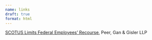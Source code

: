 ```yaml
---
name: links
draft: true
format: html
---
```

[SCOTUS Limits Federal Employees’ Recourse](https://peerganlaw.com/supreme-court-issues-elgin-decision/), Peer, Gan & Gisler LLP